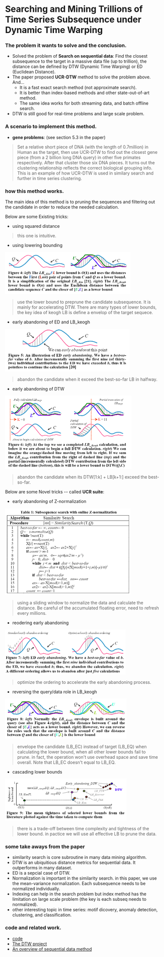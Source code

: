 
# Searching and Mining Trillions of Time Series Subsequence under Dynamic Time Warping

### The problem it wants to solve and the conclusion. 
- Solved the problem of **Search on sequential data**: Find the closest subsequence to the target in a massive data file (up to trillion), the distance can be defined by DTW (Dynamic Time Warping) or ED (Euclidean Distance).
- The paper proposed **UCR-DTW** method to solve the problem above. And...
  - It is a fast exact search method (not approximate search).
  - It is better than index-based methods and other state-out-of-art method. 
  - The same idea works for both streaming data, and batch offline search.
- DTW is still good for real-time problems and large scale problem.

### A scenario to implement this method.
- **gene problems**: (see section 5.3 in the paper) 
> Set a relative short piece of DNA (with the length of 0.7million) in Human as the target, then use UCR-DTW to find out the closest gene piece (from a 2 billion long DNA query) in other five primates respectively. After that cluster those six DNA pieces. It turns out the clustering relationship reflects the correct biological grouping info. This is an example of how UCR-DTW is used in similary search and further in time series clustering.

### how this method works.
The main idea of this method is to pruning the sequences and filtering out the candidate in order to reduce the needed calculation. 

Below are some Existing tricks:
  + using squared distance 
> this one is intuitive.
  + using lowering bounding 

![LB pruning](pics/lb.PNG)
> use the lower bound to preprune the candidate subsequence. It is mainly for accelerating DTW. There are many types of lower bounds, the key idea of keogh LB is define a envelop of the target sequece. 
  + early abandoning of ED and LB_keogh

![Early abd pruning](pics/ed.PNG)
> abandon the candidate when it exceed the best-so-far LB in halfway.
  + early abandoning of DTW

![DTW pruning](pics/dtw.PNG)
> abandon the candidate when its DTW[1:k] + LB[k+1:] exceed the best-so-far.
 
Below are some Novel tricks -- called **UCR suite**:
  + early abandoning of Z-normalization

![Z-normalize pruning](pics/z-normalization.PNG)
> using a sliding window to normalize the data and calculate the distance. Be careful of the accumulated floating error, need to refresh every millions. 
  + reodering early abandoning

![reorder pruning](pics/ordering.PNG)
> optimize the ordering to accelerate the early abandoning process.
  + reversing the query/data role in LB_keogh
  
![reverse pruning](pics/eq-ec.PNG)
> envelope the candidate (LB_EC) instead of target (LB_EQ) when calculating the lower bound, when all other lower bounds fail to prune. in fact, the operation won't use overhead space and save time overall. Note that LB_EC doesn't equal to LB_EQ.
  + cascading lower bounds

![lbtype pruning](pics/diff-lb.PNG)
> there is a trade-off between time complexity and tightness of the lower bound. in pactice we will use all effective LB to prune the data.

### some take aways from the paper
+ similarity search is core subroutine in many data mining algorithm.
+ DTW is an ubiquitious distance metrics for sequential data. It outperforms in many dataset.
+ ED is a sepcial case of DTW.
+ Normalization is important in the similarity search. in this paper, we use the mean-variance normalization. Each subsequence needs to be normalized individually. 
+ Indexing can help in the search problem but index method has the limitation on large scale problem (the key is each subseq needs to normalized). 
+ other interesting topic in time series: motif dicovery, anomaly detection, clustering, and classification.
### code and related work.
+ [code](http://www.cs.ucr.edu/~eamonn/UCRsuite.html)
+ [The DTW project](https://dynamictimewarping.github.io/)
+ [An overview of sequential data method](https://github.com/lytinahome/Paper-collection/blob/master/Time%20Series%20Similarity/Overview_Experimental_comparison_time_series.pdf)
 

